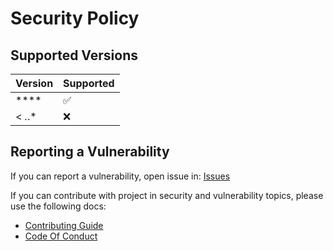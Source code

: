 # Security Policy

## Supported Versions

| Version | Supported          |
|---------| ------------------ |
| ****    | :white_check_mark: |
| < *.*.* | :x:                |

## Reporting a Vulnerability

If you can report a vulnerability, open issue in: [Issues](https://github.com/IvanildoBarauna/ETL-awesome-api/issues)

If you can contribute with project in security and vulnerability topics, please use the following docs:

- [Contributing Guide](https://github.com/IvanildoBarauna/ETL-awesome-api/blob/main/CONTRIBUTING.md)
- [Code Of Conduct](https://github.com/IvanildoBarauna/ETL-awesome-api/blob/main/CODE_OF_CONDUCT.md)

